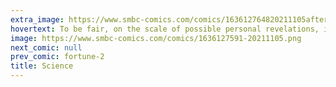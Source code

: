 ```yaml
---
extra_image: https://www.smbc-comics.com/comics/163612764820211105after.png
hovertext: To be fair, on the scale of possible personal revelations, it could be substantially worse.
image: https://www.smbc-comics.com/comics/1636127591-20211105.png
next_comic: null
prev_comic: fortune-2
title: Science
---
```


